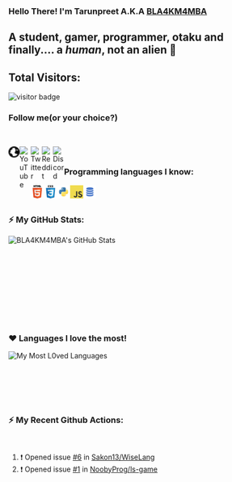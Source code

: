 ### Hello There! I'm Tarunpreet A.K.A [BLA4KM4MBA][website]

## A student, gamer, programmer, otaku and finally.... a *human*, not an alien 🤣

## Total Visitors:

<img src="https://profile-counter.glitch.me/BLA4KM4MBA/count.svg" alt="visitor badge"/>

### Follow me(or your choice?)

<br>

[<img align="left" alt="website" width="22px" src="https://raw.githubusercontent.com/iconic/open-iconic/master/svg/globe.svg" />][website]
[<img align="left" alt="YouTube" width="22px" src="https://cdn.jsdelivr.net/npm/simple-icons@v3/icons/youtube.svg" />][youtube]
[<img align="left" alt="Twitter" width="22px" src="https://simpleicons.org/icons/twitter.svg" />][twitter]
[<img align="left" alt="Reddit" width="22px" src="https://simpleicons.org/icons/reddit.svg" />][reddit]
[<img align="left" alt="Discord" width="22px" src="https://simpleicons.org/icons/discord.svg" />][discord]

<br>

### Programming languages I know:

[<img align="left" alt="HTML5" width="26px" src="https://raw.githubusercontent.com/github/explore/80688e429a7d4ef2fca1e82350fe8e3517d3494d/topics/html/html.png" />](https://en.wikipedia.org/wiki/HTML5)
[<img align="left" alt="CSS" width="26px" src="https://raw.githubusercontent.com/github/explore/80688e429a7d4ef2fca1e82350fe8e3517d3494d/topics/css/css.png"/>](https://en.wikipedia.org/wiki/CSS)
[<img align="left" alt="Python" width="26px" src="https://raw.githubusercontent.com/github/explore/80688e429a7d4ef2fca1e82350fe8e3517d3494d/topics/python/python.png"  />](https://en.wikipedia.org/wiki/Python_(programming_language))
[<img align="left" alt="JavScript" width="26px" src="https://raw.githubusercontent.com/github/explore/80688e429a7d4ef2fca1e82350fe8e3517d3494d/topics/javascript/javascript.png"/>](https://en.wikipedia.org/wiki/JavaScript)
[<img align="left" alt="SQL" width="26px" src="https://raw.githubusercontent.com/github/explore/80688e429a7d4ef2fca1e82350fe8e3517d3494d/topics/sql/sql.png"/>](https://en.wikipedia.org/wiki/SQL)

<br />
<br />


### :zap: My GitHub Stats:

  <img align="left" alt="BLA4KM4MBA's GitHub Stats" src="https://github-readme-stats.vercel.app/api?username=BLA4KM4MBA&theme=tokyonight" />

<br />
<br />
<br />
<br />
<br />
<br />
<br />
<br />
<br />
<br />

### :heart: Languages I love the most!

  <img align="left" alt="My Most L0ved Languages" src="https://github-readme-stats.vercel.app/api/top-langs/?username=BLA4KM4MBA&"/>

<br />
<br />
<br />
<br />
<br />
<br />

### ⚡ My Recent Github Actions:

<br />


<!--START_SECTION:activity-->
1. ❗️ Opened issue [#6](https://github.com/Sakon13/WiseLang/issues/6) in [Sakon13/WiseLang](https://github.com/Sakon13/WiseLang)
2. ❗️ Opened issue [#1](https://github.com/NoobyProg/ls-game/issues/1) in [NoobyProg/ls-game](https://github.com/NoobyProg/ls-game)
<!--END_SECTION:activity-->

[website]: https://www.tarunpreet.ml
[twitter]: https://twitter.com/BLA4KM4MBA
[youtube]: https://www.youtube.com/channel/UC8IPICpCbMIYz7sSSVBZNFw
[reddit]:  https://www.reddit.com/user/BLA4KM4MBA
[discord]: mailto:BLA4KM4MBA#4698
